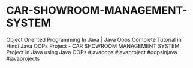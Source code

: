 # CAR-SHOWROOM-MANAGEMENT-SYSTEM
Object Oriented Programming In Java | Java Oops Complete Tutorial in Hindi Java OOPs Project - CAR SHOWROOM MANAGEMENT SYSTEM Project in Java using Java OOPs #javaoops #javaproject #oopsinjava #javaprojects 
